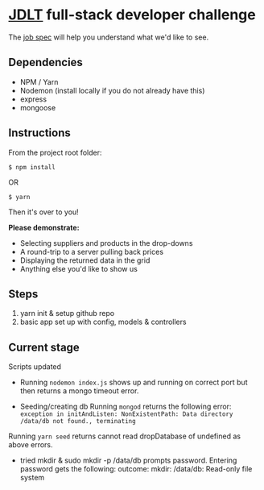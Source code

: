 # [JDLT](https://jdlt.co.uk) full-stack developer challenge

The [job spec](https://jdlt.co.uk/join/full-stack-developer) will help you understand what we'd like to see.

## Dependencies
* NPM / Yarn
* Nodemon (install locally if you do not already have this)
* express
* mongoose

## Instructions
From the project root folder:
```
$ npm install
```
OR
```
$ yarn
```
Then it's over to you!

**Please demonstrate:**
* Selecting suppliers and products in the drop-downs
* A round-trip to a server pulling back prices
* Displaying the returned data in the grid
* Anything else you'd like to show us


## Steps

1. yarn init & setup github repo
2. basic app set up with config, models & controllers

## Current stage
Scripts updated
* Running `nodemon index.js` shows up and running on correct port but then returns a mongo timeout error.

* Seeding/creating db
Running `mongod` returns the following error: 
```exception in initAndListen: NonExistentPath: Data directory /data/db not found., terminating```

Running `yarn seed` returns cannot read dropDatabase of undefined as above errors.
* tried mkdir & sudo mkdir -p /data/db
prompts password. Entering password gets the following:
outcome: mkdir: /data/db: Read-only file system
